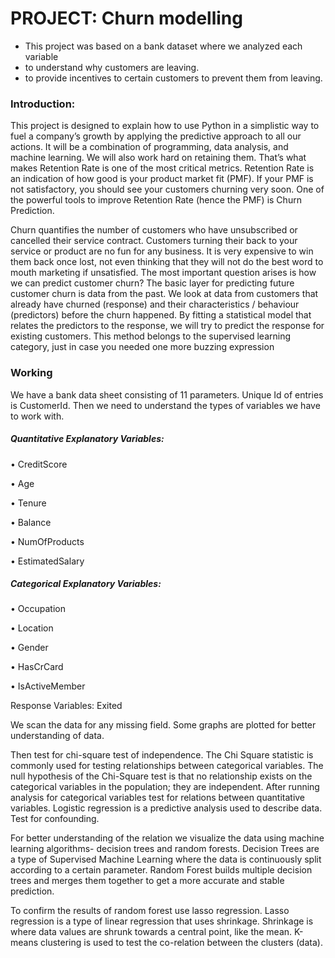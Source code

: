 # PROJECT: Churn modelling
- This project was based on a bank dataset where we analyzed each variable
- to understand why customers are leaving.
- to provide incentives to certain customers to prevent them from leaving.

### Introduction:
This project is designed to explain how to use Python in a simplistic way to fuel a company’s growth by applying the predictive approach to all our actions. It will be a combination of programming, data analysis, and machine learning. We will also work hard on retaining them. That’s what makes Retention Rate is one of the most critical metrics.
Retention Rate is an indication of how good is your product market fit (PMF). If your PMF is not satisfactory, you should see your customers churning very soon. One of the powerful tools to improve Retention Rate (hence the PMF) is Churn Prediction. 


Churn quantifies the number of customers who have unsubscribed or cancelled their service contract. Customers turning their back to your service or product are no fun for any business. It is very expensive to win them back once lost, not even thinking that they will not do the best word to mouth marketing if unsatisfied.
The most important question arises is how we can predict customer churn? The basic layer for predicting future customer churn is data from the past. We look at data from customers that already have churned (response) and their characteristics / behaviour (predictors) before the churn happened. By fitting a statistical model that relates the predictors to the response, we will try to predict the response for existing customers. This method belongs to the supervised learning category, just in case you needed one more buzzing expression


### Working

We have a bank data sheet consisting of 11 parameters. Unique Id of entries is CustomerId. Then we need to understand the types of variables we have to work with. 

##### Quantitative Explanatory Variables:

•	CreditScore

•	Age

•	Tenure

•	Balance

•	NumOfProducts

•	EstimatedSalary


##### Categorical Explanatory Variables:

•	Occupation

•	Location

•	Gender

•	HasCrCard

•	IsActiveMember
 
Response Variables:  Exited

We scan the data for any missing field. Some graphs are plotted for better understanding of data.

Then test for chi-square test of independence. The Chi Square statistic is commonly used for testing relationships between categorical variables. The null hypothesis of the Chi-Square test is that no relationship exists on the categorical variables in the population; they are independent.
After running analysis for categorical variables test for relations between quantitative variables. Logistic regression is a predictive analysis used to describe data. Test for confounding. 

For better understanding of the relation we visualize the data using machine learning algorithms- decision trees and random forests. Decision Trees are a type of Supervised Machine Learning where the data is continuously split according to a certain parameter. Random Forest builds multiple decision trees and merges them together to get a more accurate and stable prediction.

To confirm the results of random forest use lasso regression. Lasso regression is a type of linear regression that uses shrinkage. Shrinkage is where data values are shrunk towards a central point, like the mean.  K-means clustering is used to test the co-relation between the clusters (data). 



